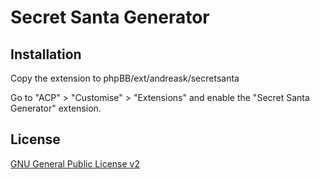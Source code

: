 # Secret Santa Generator

## Installation

Copy the extension to phpBB/ext/andreask/secretsanta

Go to "ACP" > "Customise" > "Extensions" and enable the "Secret Santa Generator" extension.

## License

[GNU General Public License v2](license.txt)
